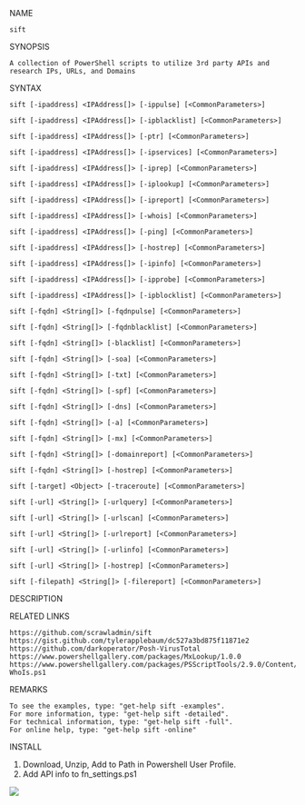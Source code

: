 NAME
    
    sift

SYNOPSIS
    
    A collection of PowerShell scripts to utilize 3rd party APIs and research IPs, URLs, and Domains


SYNTAX
    
    sift [-ipaddress] <IPAddress[]> [-ippulse] [<CommonParameters>]

    sift [-ipaddress] <IPAddress[]> [-ipblacklist] [<CommonParameters>]

    sift [-ipaddress] <IPAddress[]> [-ptr] [<CommonParameters>]

    sift [-ipaddress] <IPAddress[]> [-ipservices] [<CommonParameters>]

    sift [-ipaddress] <IPAddress[]> [-iprep] [<CommonParameters>]

    sift [-ipaddress] <IPAddress[]> [-iplookup] [<CommonParameters>]

    sift [-ipaddress] <IPAddress[]> [-ipreport] [<CommonParameters>]

    sift [-ipaddress] <IPAddress[]> [-whois] [<CommonParameters>]

    sift [-ipaddress] <IPAddress[]> [-ping] [<CommonParameters>]

    sift [-ipaddress] <IPAddress[]> [-hostrep] [<CommonParameters>]

    sift [-ipaddress] <IPAddress[]> [-ipinfo] [<CommonParameters>]

    sift [-ipaddress] <IPAddress[]> [-ipprobe] [<CommonParameters>]

    sift [-ipaddress] <IPAddress[]> [-ipblocklist] [<CommonParameters>]

    sift [-fqdn] <String[]> [-fqdnpulse] [<CommonParameters>]

    sift [-fqdn] <String[]> [-fqdnblacklist] [<CommonParameters>]

    sift [-fqdn] <String[]> [-blacklist] [<CommonParameters>]

    sift [-fqdn] <String[]> [-soa] [<CommonParameters>]

    sift [-fqdn] <String[]> [-txt] [<CommonParameters>]

    sift [-fqdn] <String[]> [-spf] [<CommonParameters>]

    sift [-fqdn] <String[]> [-dns] [<CommonParameters>]

    sift [-fqdn] <String[]> [-a] [<CommonParameters>]

    sift [-fqdn] <String[]> [-mx] [<CommonParameters>]

    sift [-fqdn] <String[]> [-domainreport] [<CommonParameters>]

    sift [-fqdn] <String[]> [-hostrep] [<CommonParameters>]

    sift [-target] <Object> [-traceroute] [<CommonParameters>]

    sift [-url] <String[]> [-urlquery] [<CommonParameters>]

    sift [-url] <String[]> [-urlscan] [<CommonParameters>]

    sift [-url] <String[]> [-urlreport] [<CommonParameters>]

    sift [-url] <String[]> [-urlinfo] [<CommonParameters>]

    sift [-url] <String[]> [-hostrep] [<CommonParameters>]

    sift [-filepath] <String[]> [-filereport] [<CommonParameters>]


DESCRIPTION


RELATED LINKS
    
    https://github.com/scrawladmin/sift
    https://gist.github.com/tylerapplebaum/dc527a3bd875f11871e2
    https://github.com/darkoperator/Posh-VirusTotal
    https://www.powershellgallery.com/packages/MxLookup/1.0.0
    https://www.powershellgallery.com/packages/PSScriptTools/2.9.0/Content/functions%5CGet-WhoIs.ps1


REMARKS
    
    To see the examples, type: "get-help sift -examples".
    For more information, type: "get-help sift -detailed".
    For technical information, type: "get-help sift -full".
    For online help, type: "get-help sift -online"
    
   
   
INSTALL   

   1. Download, Unzip, Add to Path in Powershell User Profile.
   2. Add API info to fn_settings.ps1



![](https://github.com/scrawladmin/sift/blob/main/sift.gif)
